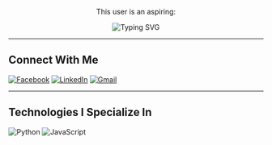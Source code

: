
<p align="center">This user is an aspiring: </p>

<p align="center">
<img src="https://readme-typing-svg.herokuapp.com?font=Fira+Code&pause=1000&color=ADD8E6&center=true&vCenter=true&width=438&lines=Security+Analyst" alt="Typing SVG" /> </p>

---------------------------

## Connect With Me

[![Facebook](https://img.shields.io/badge/Facebook-%231877F2.svg?style=for-the-badge&logo=Facebook&logoColor=white)](https://www.facebook.com/Izanagi.042)
[![LinkedIn](https://img.shields.io/badge/linkedin-%230077B5.svg?style=for-the-badge&logo=linkedin&logoColor=white)](https://www.linkedin.com/in/nikolaicalizar)
[![Gmail](https://img.shields.io/badge/Gmail-D14836?style=for-the-badge&logo=gmail&logoColor=white)](mailto:tkshclz07@gmail.com)

---------------------------
## Technologies I Specialize In

![Python](https://img.shields.io/badge/Python-green?style=for-the-badge&logo=python&logoColor=white)
![JavaScript](https://img.shields.io/badge/javascript-%23323330.svg?style=for-the-badge&logo=javascript&logoColor=%23F7DF1E)

<!---
Izanagi-42/Izanagi-42 is a ✨ special ✨ repository because its `README.md` (this file) appears on your GitHub profile.
You can click the Preview link to take a look at your changes.
--->
